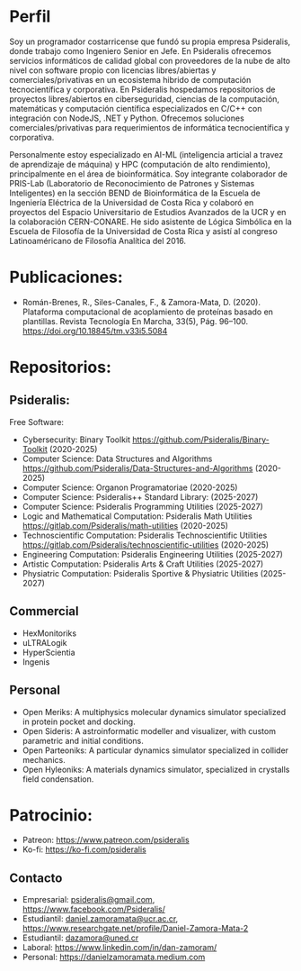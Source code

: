 # Perfil
Soy un programador costarricense que fundó su propia empresa Psideralis, donde trabajo como Ingeniero Senior en Jefe. En Psideralis ofrecemos servicios informáticos de calidad global con proveedores de la nube de alto nivel con software propio con licencias libres/abiertas y comerciales/privativas en un ecosistema hibrido de computación tecnocientífica y corporativa. En Psideralis hospedamos repositorios de proyectos libres/abiertos en ciberseguridad, ciencias de la computación, matemáticas y computación científica especializados en C/C++ con integración con NodeJS, .NET y Python. Ofrecemos soluciones comerciales/privativas para requerimientos de informática tecnocientífica y corporativa.

Personalmente estoy especializado en AI-ML (inteligencia articial a travez de aprendizaje de máquina) y HPC (computación de alto rendimiento), principalmente en el área de bioinformática. Soy integrante colaborador de PRIS-Lab (Laboratorio de Reconocimiento de Patrones y Sistemas Inteligentes) en la sección BEND de Bioinformática de la Escuela de Ingeniería Eléctrica de la Universidad de Costa Rica y colaboró en proyectos del Espacio Universitario de Estudios Avanzados de la UCR y en la colaboración CERN-CONARE. He sido asistente de Lógica Simbólica en la Escuela de Filosofía de la Universidad de Costa Rica y asistí al congreso Latinoaméricano de Filosofía Analítica del 2016.

# Publicaciones:
- Román-Brenes, R., Siles-Canales, F., & Zamora-Mata, D. (2020). Plataforma computacional de acoplamiento de proteínas basado en plantillas. Revista Tecnología En Marcha, 33(5), Pág. 96–100. https://doi.org/10.18845/tm.v33i5.5084

# Repositorios:
## Psideralis:

Free Software:

- Cybersecurity: Binary Toolkit https://github.com/Psideralis/Binary-Toolkit (2020-2025)
- Computer Science: Data Structures and Algorithms https://github.com/Psideralis/Data-Structures-and-Algorithms (2020-2025)
- Computer Science: Organon Programatoriae (2020-2025)
- Computer Science: Psideralis++ Standard Library: (2025-2027)
- Computer Science: Psideralis Programming Utilities (2025-2027)
- Logic and Mathematical Computation: Psideralis Math Utilities https://gitlab.com/Psideralis/math-utilities (2020-2025)
- Technoscientific Computation: Psideralis Technoscientific Utilities https://gitlab.com/Psideralis/technoscientific-utilities (2020-2025)
- Engineering Computation: Psideralis Engineering Utilities (2025-2027)
- Artistic Computation: Psideralis Arts & Craft Utilities (2025-2027)
- Physiatric Computation: Psideralis Sportive & Physiatric Utilities (2025-2027)

## Commercial
- HexMonitoriks
- uLTRALogik
- HyperScientia
- Ingenis

## Personal
- Open Meriks: A multiphysics molecular dynamics simulator specialized in protein pocket and docking.
- Open Sideris: A astroinformatic modeller and visualizer, with custom parametric and initial conditions.
- Open Parteoniks: A particular dynamics simulator specialized in collider mechanics.
- Open Hyleoniks: A materials dynamics simulator, specialized in crystalls field condensation.
 
# Patrocinio:
- Patreon: https://www.patreon.com/psideralis
- Ko-fi: https://ko-fi.com/psideralis

## Contacto
- Empresarial: psideralis@gmail.com, https://www.facebook.com/Psideralis/
- Estudiantil: daniel.zamoramata@ucr.ac.cr, https://www.researchgate.net/profile/Daniel-Zamora-Mata-2
- Estudiantil: dazamora@uned.cr
- Laboral: https://www.linkedin.com/in/dan-zamoram/
- Personal: https://danielzamoramata.medium.com
